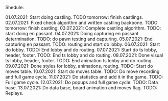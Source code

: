 Shedule:

01.07.2021: Start doing castling. TODO tomorrow: finish castlings.
02.07.2021: Fixed check algorithm and written castling backbone. TODO tomorrow: finish castling.
03.07.2021: Complete castling algorithm. TODO: start doing en passant.
04.07.2021: Doing capturing en passant determination. TODO: do pawn testing and capturing.
05.07.2021: End capturing en passant. TODO: routing and start do lobby.
06.07.2021: Start do lobby. TODO: End lobby and do routing.
07.07.2021: Start do ts lobby, header, footer. TODO: End ts lobby and do routing.
08.07.2021: Done visual ts lobby, header, footer. TODO: End animation ts lobby and do routing.
09.07.2021: Done styles for lobby, animations, routing. TODO: Start do moves table.
10.07.2021: Start do moves table. TODO: Do move recording and full game cycle.
11.07.2021: Do statistics and add it in the game. TODO: Full game cycle.
12.07.2021: Do popups and full game cycle. TODO: Data base.
13.07.2021: Do data base, board animation and moves flag. TODO: Replays.